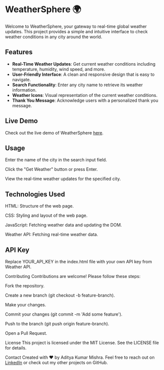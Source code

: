# WeatherSphere 🌍

Welcome to WeatherSphere, your gateway to real-time global weather updates. This project provides a simple and intuitive interface to check weather conditions in any city around the world.

## Features

- **Real-Time Weather Updates**: Get current weather conditions including temperature, humidity, wind speed, and more.
- **User-Friendly Interface**: A clean and responsive design that is easy to navigate.
- **Search Functionality**: Enter any city name to retrieve its weather information.
- **Weather Icons**: Visual representation of the current weather conditions.
- **Thank You Message**: Acknowledge users with a personalized thank you message.

## Live Demo

Check out the live demo of WeatherSphere [here](https://adityakrmishra.github.io/WeatherSphere).


## Usage
Enter the name of the city in the search input field.

Click the "Get Weather" button or press Enter.

View the real-time weather updates for the specified city.

## Technologies Used
HTML: Structure of the web page.

CSS: Styling and layout of the web page.

JavaScript: Fetching weather data and updating the DOM.

Weather API: Fetching real-time weather data.

## API Key
Replace YOUR_API_KEY in the index.html file with your own API key from Weather API.

Contributing
Contributions are welcome! Please follow these steps:

Fork the repository.

Create a new branch (git checkout -b feature-branch).

Make your changes.

Commit your changes (git commit -m 'Add some feature').

Push to the branch (git push origin feature-branch).

Open a Pull Request.

License
This project is licensed under the MIT License. See the LICENSE file for details.

Contact
Created with ❤️ by Aditya Kumar Mishra. Feel free to reach out on [LinkedIn](https://www.linkedin.com/in/aditya-kumarmishra) or check out my other projects on GitHub.
